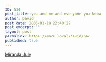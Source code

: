 ```yaml
---
ID: 534
post_title: you and me and everyone you know
author: David
post_date: 2006-01-10 22:40:22
post_excerpt: ""
layout: post
permalink: https://macs.local/david/66/
published: true
---
```

<a href="http://mirandajuly.com">Miranda July</a>

<object width="700" height="598"><param name="movie" value="http://www.youtube.com/v/WeBQrUpDQU8&rel=1"></param><param name="wmode" value="transparent"></param><embed src="http://www.youtube.com/v/WeBQrUpDQU8&rel=1" type="application/x-shockwave-flash" wmode="transparent" width="700" height="598"></embed></object>
